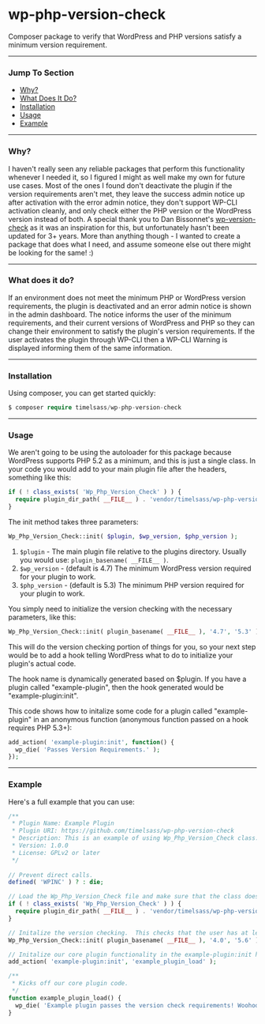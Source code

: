# wp-php-version-check
Composer package to verify that WordPress and PHP versions satisfy a minimum version requirement.

---

### Jump To Section
- [Why?](#why)
- [What Does It Do?](#what-does-it-do)
- [Installation](#installation)
- [Usage](#usage)
- [Example](#example)

---

### Why?

I haven't really seen any reliable packages that perform this functionality whenever I needed it, so I figured I might as well make my own for future use cases.  Most of the ones I found don't deactivate the plugin if the version requirements aren't met, they leave the success admin notice up after activation with the error admin notice, they don't support WP-CLI activation cleanly, and only check either the PHP version or the WordPress version instead of both.  A special thank you to Dan Bissonnet's [wp-version-check](https://github.com/dbisso/wp-version-check) as it was an inspiration for this, but unfortunately hasn't been updated for 3+ years.  More than anything though - I wanted to create a package that does what I need, and assume someone else out there might be looking for the same! :)

---

### What does it do?

If an environment does not meet the minimum PHP or WordPress version requirements, the plugin is deactivated and an error admin notice is shown in the admin dashboard.  The notice informs the user of the minimum requirements, and their current versions of WordPress and PHP so they can change their environment to satisfy the plugin's version requirements.  If the user activates the plugin through WP-CLI then a WP-CLI Warning is displayed informing them of the same information.

---

### Installation

Using composer, you can get started quickly:

```php
$ composer require timelsass/wp-php-version-check
```

---

### Usage

We aren't going to be using the autoloader for this package because WordPress supports PHP 5.2 as a minimum, and this is just a single class.  In your code you would add to your main plugin file after the headers, something like this:

```php
if ( ! class_exists( 'Wp_Php_Version_Check' ) ) {
  require plugin_dir_path( __FILE__ ) . 'vendor/timelsass/wp-php-version-check/class-wp-php-version-check.php';
}
```

The init method takes three parameters:

```php
Wp_Php_Version_Check::init( $plugin, $wp_version, $php_version );
```

1. `$plugin` - The main plugin file relative to the plugins directory.  Usually you would use: `plugin_basename( __FILE__ )`.
2. `$wp_version` - (default is 4.7) The minimum WordPress version required for your plugin to work.
3. `$php_version` - (default is 5.3) The minimum PHP version required for your plugin to work.

You simply need to initialize the version checking with the necessary parameters, like this:

```php
Wp_Php_Version_Check::init( plugin_basename( __FILE__ ), '4.7', '5.3' );
```

This will do the version checking portion of things for you, so your next step would be to add a hook telling WordPress what to do to initialize your plugin's actual code.

The hook name is dynamically generated based on $plugin.  If you have a plugin called "example-plugin", then the hook generated would be "example-plugin:init".

This code shows how to initalize some code for a plugin called "example-plugin" in an anonymous function (anonymous function passed on a hook requires PHP 5.3+):

```php
add_action( 'example-plugin:init', function() {
  wp_die( 'Passes Version Requirements.' );
});
```

---

### Example

Here's a full example that you can use:

```php
/**
 * Plugin Name: Example Plugin
 * Plugin URI: https://github.com/timelsass/wp-php-version-check
 * Description: This is an example of using Wp_Php_Version_Check class.
 * Version: 1.0.0
 * License: GPLv2 or later
 */
 
// Prevent direct calls.
defined( 'WPINC' ) ? : die;

// Load the Wp_Php_Version_Check file and make sure that the class doesn't exist first.
if ( ! class_exists( 'Wp_Php_Version_Check' ) ) {
  require plugin_dir_path( __FILE__ ) . 'vendor/timelsass/wp-php-version-check/class-wp-php-version-check.php';
}

// Initalize the version checking.  This checks that the user has at least WordPress v4.0 and PHP v5.6.
Wp_Php_Version_Check::init( plugin_basename( __FILE__ ), '4.0', '5.6' );

// Initalize our core plugin functionality in the example-plugin:init hook.
add_action( 'example-plugin:init', 'example_plugin_load' );

/**
 * Kicks off our core plugin code.
 */
function example_plugin_load() {
  wp_die( 'Example plugin passes the version check requirements! Woohoo!' );
}
```
